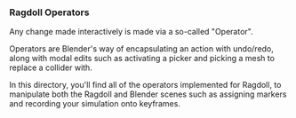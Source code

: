 ### Ragdoll Operators

Any change made interactively is made via a so-called "Operator".

Operators are Blender's way of encapsulating an action with undo/redo, along with modal edits such as activating a picker and picking a mesh to replace a collider with.

In this directory, you'll find all of the operators implemented for Ragdoll, to manipulate both the Ragdoll and Blender scenes such as assigning markers and recording your simulation onto keyframes.
